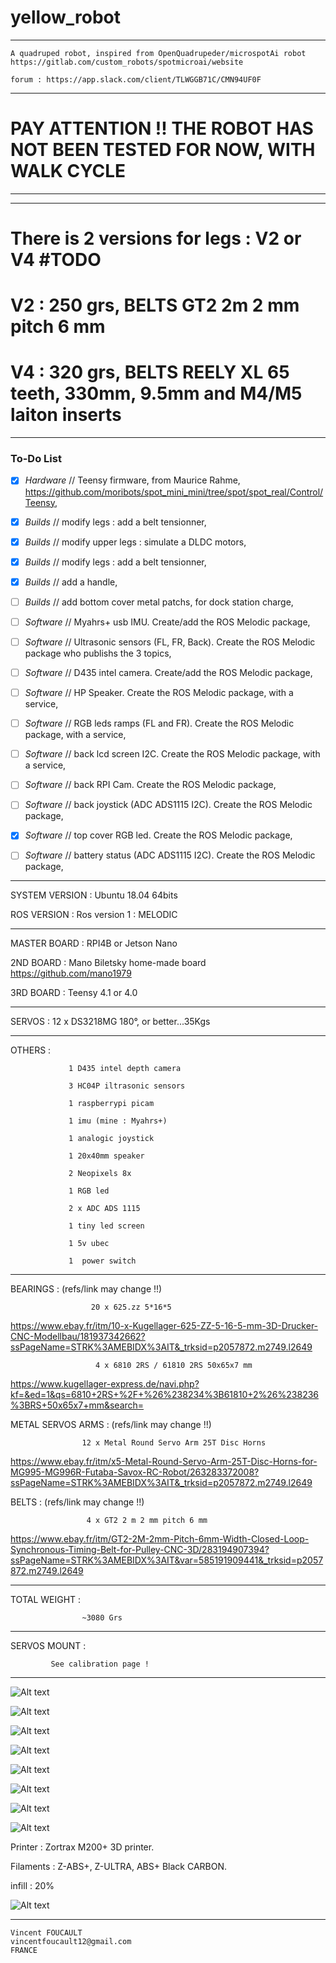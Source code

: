 # yellow_robot
------------------

	A quadruped robot, inspired from OpenQuadrupeder/microspotAi robot
	https://gitlab.com/custom_robots/spotmicroai/website

	forum : https://app.slack.com/client/TLWGGB71C/CMN94UF0F

------------------

# PAY ATTENTION !! THE ROBOT HAS NOT BEEN TESTED FOR NOW, WITH WALK CYCLE

------------------
------------------

# There is 2 versions for legs : V2 or V4 #TODO
# V2 : 250 grs, BELTS GT2 2m 2 mm pitch 6 mm
# V4 : 320 grs, BELTS REELY XL 65 teeth, 330mm, 9.5mm  and M4/M5 laiton inserts

------------------

### To-Do List

- [x] *Hardware* // Teensy firmware, from Maurice Rahme, https://github.com/moribots/spot_mini_mini/tree/spot/spot_real/Control/Teensy,

- [x] *Builds*   // modify legs : add a belt tensionner,
- [x] *Builds*   // modify upper legs : simulate a DLDC motors,
- [x] *Builds*   // modify legs : add a belt tensionner,
- [x] *Builds*   // add a handle,
- [ ] *Builds*   // add bottom cover metal patchs, for dock station charge,

- [ ] *Software* // Myahrs+ usb IMU. Create/add the ROS Melodic package,
- [ ] *Software* // Ultrasonic sensors (FL, FR, Back). Create the ROS Melodic package who publishs the 3 topics,
- [ ] *Software* // D435 intel camera. Create/add the ROS Melodic package,
- [ ] *Software* // HP Speaker. Create the ROS Melodic package, with a service,
- [ ] *Software* // RGB leds ramps (FL and FR). Create the ROS Melodic package, with a service,
- [ ] *Software* // back lcd screen I2C. Create the ROS Melodic package, with a service,
- [ ] *Software* // back RPI Cam. Create the ROS Melodic package,
- [ ] *Software* // back joystick (ADC ADS1115 I2C). Create the ROS Melodic package,
- [x] *Software* // top cover RGB led. Create the ROS Melodic package,
- [ ] *Software* // battery status (ADC ADS1115 I2C). Create the ROS Melodic package,

------------------

SYSTEM VERSION : Ubuntu 18.04 64bits

ROS VERSION    : Ros version 1 : MELODIC

------------------

MASTER BOARD   : RPI4B or Jetson Nano

2ND BOARD      : Mano Biletsky home-made board
                 https://github.com/mano1979

3RD BOARD      : Teensy 4.1 or 4.0

------------------

SERVOS         : 12 x DS3218MG 180°, or better...35Kgs

------------------

OTHERS         : 

                 1 D435 intel depth camera

                 3 HC04P iltrasonic sensors
                 
                 1 raspberrypi picam
                 
                 1 imu (mine : Myahrs+)
                 
                 1 analogic joystick
                 
                 1 20x40mm speaker
                 
                 2 Neopixels 8x
                 
                 1 RGB led
                 
                 2 x ADC ADS 1115
                 
                 1 tiny led screen
                 
                 1 5v ubec
                 
                 1  power switch

------------------

BEARINGS           :  (refs/link  may change !!)

                      20 x 625.zz 5*16*5
https://www.ebay.fr/itm/10-x-Kugellager-625-ZZ-5-16-5-mm-3D-Drucker-CNC-Modellbau/181937342662?ssPageName=STRK%3AMEBIDX%3AIT&_trksid=p2057872.m2749.l2649

                       4 x 6810 2RS / 61810 2RS 50x65x7 mm
https://www.kugellager-express.de/navi.php?kf=&ed=1&qs=6810+2RS+%2F+%26%238234%3B61810+2%26%238236%3BRS+50x65x7+mm&search=

METAL SERVOS ARMS  :  (refs/link  may change !!) 

                    12 x Metal Round Servo Arm 25T Disc Horns
https://www.ebay.fr/itm/x5-Metal-Round-Servo-Arm-25T-Disc-Horns-for-MG995-MG996R-Futaba-Savox-RC-Robot/263283372008?ssPageName=STRK%3AMEBIDX%3AIT&_trksid=p2057872.m2749.l2649

BELTS              :  (refs/link  may change !!)

                     4 x GT2 2 m 2 mm pitch 6 mm
https://www.ebay.fr/itm/GT2-2M-2mm-Pitch-6mm-Width-Closed-Loop-Synchronous-Timing-Belt-for-Pulley-CNC-3D/283194907394?ssPageName=STRK%3AMEBIDX%3AIT&var=585191909441&_trksid=p2057872.m2749.l2649

------------------

TOTAL WEIGHT :

                    ~3080 Grs
                   
------------------

SERVOS MOUNT :

			 See calibration page !

------------------


![Alt text](/OpenQuad_V2/images/boxed.jpg?raw=true "Openquad_v2")

![Alt text](/OpenQuad_V2/images/handle.jpg?raw=true "Openquad_v2")

![Alt text](/OpenQuad_V2/images/looking.jpg?raw=true "Openquad_v2")

![Alt text](/OpenQuad_V2/images/paused.jpg?raw=true "Openquad_v2")

![Alt text](/OpenQuad_V2/images/stand.jpg?raw=true "Openquad_v2")

![Alt text](/OpenQuad_V2/images/head.jpg?raw=true "Openquad_v2")

![Alt text](/OpenQuad_V2/images/top_cover.jpg?raw=true "Openquad_v2")

![Alt text](/OpenQuad_V2/images/bottom_cover.jpg?raw=true "Openquad_v2")

Printer : Zortrax M200+ 3D printer.

Filaments : Z-ABS+, Z-ULTRA, ABS+ Black CARBON.

infill : 20%

![Alt text](/OpenQuad_V2/images/zortrax_m200_plus.jpg?raw=true "Openquad_v2")

------------------

	Vincent FOUCAULT
	vincentfoucault12@gmail.com
	FRANCE
